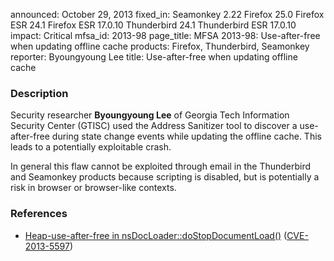 announced: October 29, 2013
fixed_in: Seamonkey 2.22
          Firefox 25.0
          Firefox ESR 24.1
          Firefox ESR 17.0.10
          Thunderbird 24.1
          Thunderbird ESR 17.0.10
impact: Critical
mfsa_id: 2013-98
page_title: MFSA 2013-98: Use-after-free when updating offline cache
products: Firefox, Thunderbird, Seamonkey
reporter: Byoungyoung Lee
title: Use-after-free when updating offline cache

<h3>Description</h3>

<p>Security researcher <strong>Byoungyoung Lee</strong> of Georgia Tech
Information Security Center (GTISC) used the Address Sanitizer tool to discover
a use-after-free during state change events while updating the offline cache.
This leads to a potentially exploitable crash.
</p>

<p class="note">In general this flaw cannot be exploited through email in the
Thunderbird and Seamonkey products because scripting is disabled, but is
potentially a risk in browser or browser-like contexts.</p>

<h3>References</h3>

<ul>
  <li><a href="https://bugzilla.mozilla.org/show_bug.cgi?id=918864">
       Heap-use-after-free in nsDocLoader::doStopDocumentLoad()</a> (<a href="http://cve.mitre.org/cgi-bin/cvename.cgi?name=CVE-2013-5597" class="ex-ref">CVE-2013-5597</a>)</li>
</ul>



